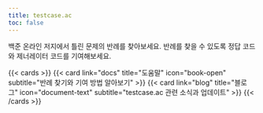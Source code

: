 ```yaml
---
title: testcase.ac
toc: false
---
```


백준 온라인 저지에서 틀린 문제의 반례를 찾아보세요. 반례를 찾을 수 있도록 정답 코드와 제너레이터 코드를 기여해보세요.

{{< cards >}}
{{< card link="docs" title="도움말" icon="book-open" subtitle="반례 찾기와 기여 방법 알아보기" >}}
{{< card link="blog" title="블로그" icon="document-text" subtitle="testcase.ac 관련 소식과 업데이트" >}}
{{< /cards >}}

